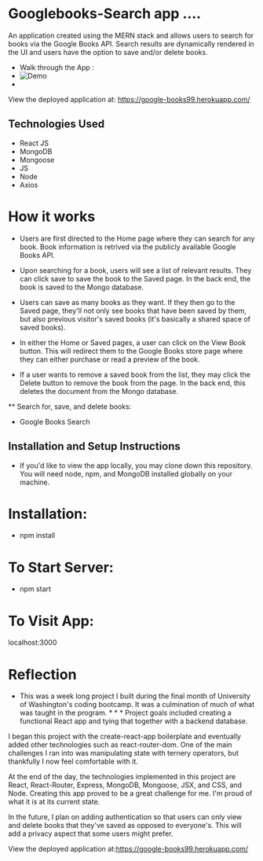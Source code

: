 # Googlebooks-Search app ....
An application created using the MERN stack and allows users to search for books via the Google Books API. Search results are dynamically rendered in the UI and users have the option to save and/or delete books.
* Walk through the App : 
* ![Demo](https://drive.google.com/file/d/13X4hT3JcpjW7dE2f4ag6X2dAGcEp1FKX/view)
* 

View the deployed application at:  https://google-books99.herokuapp.com/

## Technologies Used
* React JS
* MongoDB
* Mongoose
* JS
* Node
* Axios
# How it works
* Users are first directed to the Home page where they can search for any book. Book information is retrived via the publicly available Google Books API.

* Upon searching for a book, users will see a list of relevant results. They can click save to save the book to the Saved page. In the back end, the book is saved to the Mongo database.

* Users can save as many books as they want. If they then go to the Saved page, they'll not only see books that have been saved by them, but also previous visitor's saved books (it's basically a shared space of saved books).

* In either the Home or Saved pages, a user can click on the View Book button. This will redirect them to the Google Books store page where they can either purchase or read a preview of the book.

* If a user wants to remove a saved book from the list, they may click the Delete button to remove the book from the page. In the back end, this deletes the document from the Mongo database.

** Search for, save, and delete books:
* Google Books Search

## Installation and Setup Instructions
* If you'd like to view the app locally, you may clone down this repository. You will need node, npm, and MongoDB installed globally on your machine.

# Installation:

* npm install

# To Start Server:

* npm start

# To Visit App:

localhost:3000

# Reflection
* This was a week long project I built during the final month of University of Washington's coding bootcamp. It was a culmination of much of what was taught in the program. * * * Project goals included creating a functional React app and tying that together with a backend database.

I began this project with the create-react-app boilerplate and eventually added other technologies such as react-router-dom. One of the main challenges I ran into was manipulating state with ternery operators, but thankfully I now feel comfortable with it.

At the end of the day, the technologies implemented in this project are React, React-Router, Express, MongoDB, Mongoose, JSX, and CSS, and Node. Creating this app proved to be a great challenge for me. I'm proud of what it is at its current state.

In the future, I plan on adding authentication so that users can only view and delete books that they've saved as opposed to everyone's. This will add a privacy aspect that some users might prefer.

View the deployed application at:https://google-books99.herokuapp.com/
